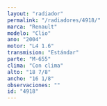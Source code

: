 ```yaml
---
layout: "radiador"
permalink: "/radiadores/4918/"
marca: "Renault"
modelo: "Clio"
ano: "2004"
motor: "L4 1.6"
transmision: "Estándar"
parte: "M-655"
clima: "Con clima"
alto: "18 7/8"
ancho: "16 1/8"
observaciones: ""
id: "4918"
---
```


